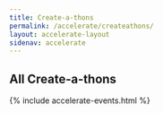 ```yaml
---
title: Create-a-thons
permalink: /accelerate/createathons/
layout: accelerate-layout
sidenav: accelerate
---
```


<section class="usa-section usa-content">
<div class="usa-grid" markdown="1">

## All Create-a-thons
{% include accelerate-events.html %}


</div>
</section>